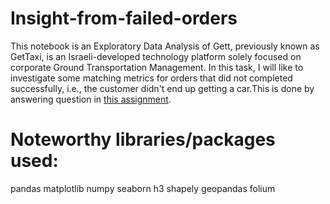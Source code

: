 # Insight-from-failed-orders
This notebook is an Exploratory Data Analysis of Gett, previously known as GetTaxi, is an Israeli-developed technology platform solely focused on corporate Ground Transportation Management. In this task, I will like to investigate some matching metrics for orders that did not completed successfully, i.e., the customer didn't end up getting a car.This is done by answering question in [this assignment](https://platform.stratascratch.com/data-projects/insights-failed-orders).

# Noteworthy libraries/packages used:
pandas
matplotlib
numpy
seaborn
h3
shapely
geopandas
folium
